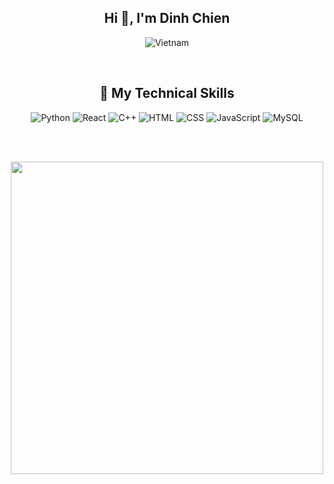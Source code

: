 <h2 align="center">Hi 👋, I'm Dinh Chien</h2>

<p align="center">
  <img src="https://img.icons8.com/color/48/000000/vietnam-circular.png" alt="Vietnam"/>
</p>
<br />

<h2 align="center">🚀 My Technical Skills</h2>
<div align="center">
  <!-- Java -->
    <!--<img src="https://img.icons8.com/color/48/000000/java-coffee-cup-logo.png" alt="Java"/>-->
  <!-- Python -->
  <img src="https://img.icons8.com/color/48/000000/python.png" alt="Python"/>
  <!-- React -->
  <img src="https://img.icons8.com/color/48/000000/react-native.png" alt="React"/>
  <!-- C++ -->
  <img src="https://img.icons8.com/color/48/000000/c-plus-plus-logo.png" alt="C++"/>
  <!-- HTML -->
  <img src="https://img.icons8.com/color/48/000000/html-5.png" alt="HTML"/>
  <!-- CSS -->
  <img src="https://img.icons8.com/color/48/000000/css3.png" alt="CSS"/>
  <!-- JavaScript -->
  <img src="https://img.icons8.com/color/48/000000/javascript.png" alt="JavaScript"/>
  <!-- MySQL -->
  <img src="https://img.icons8.com/fluency/48/000000/mysql-logo.png" alt="MySQL"/>
</div>

<br /><br />
<div align="center">
  <img src="https://user-images.githubusercontent.com/74038190/212749695-a6817c5a-a794-462b-afca-1b5ce7dd5e63.gif" width="500">
</div>
